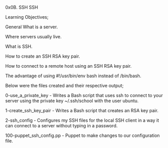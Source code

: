 0x0B. SSH
SSH

Learning Objectives;

General What is a server.

Where servers usually live.

What is SSH.

How to create an SSH RSA key pair.

How to connect to a remote host using an SSH RSA key pair.

The advantage of using #!/usr/bin/env bash instead of /bin/bash.

Below were the files created and their respective output;

0-use_a_private_key - Writes a Bash script that uses ssh to connect to your server using the private key ~/.ssh/school with the user ubuntu.

1-create_ssh_key_pair - Writes a Bash script that creates an RSA key pair.

2-ssh_config - Configures my SSH files for the local SSH client in a way it can connect to a server without typing in a password.

100-puppet_ssh_config.pp - Puppet to make changes to our configuration file.

